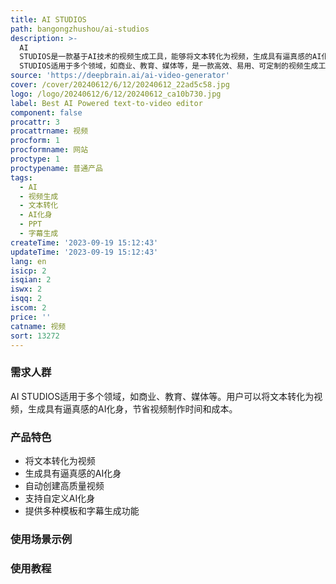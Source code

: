 ```yaml
---
title: AI STUDIOS
path: bangongzhushou/ai-studios
description: >-
  AI
  STUDIOS是一款基于AI技术的视频生成工具，能够将文本转化为视频，生成具有逼真感的AI化身，节省视频制作时间和成本。用户只需上传PPT文件，即可自动创建高质量视频，支持自定义AI化身，提供多种模板和字幕生成功能。AI
  STUDIOS适用于多个领域，如商业、教育、媒体等，是一款高效、易用、可定制的视频生成工具。
source: 'https://deepbrain.ai/ai-video-generator'
cover: /cover/20240612/6/12/20240612_22ad5c58.jpg
logo: /logo/20240612/6/12/20240612_ca10b730.jpg
label: Best AI Powered text-to-video editor
component: false
procattr: 3
procattrname: 视频
procform: 1
procformname: 网站
proctype: 1
proctypename: 普通产品
tags:
  - AI
  - 视频生成
  - 文本转化
  - AI化身
  - PPT
  - 字幕生成
createTime: '2023-09-19 15:12:43'
updateTime: '2023-09-19 15:12:43'
lang: en
isicp: 2
isqian: 2
iswx: 2
isqq: 2
iscom: 2
price: ''
catname: 视频
sort: 13272
---
```




### 需求人群
AI STUDIOS适用于多个领域，如商业、教育、媒体等。用户可以将文本转化为视频，生成具有逼真感的AI化身，节省视频制作时间和成本。

### 产品特色
- 将文本转化为视频
- 生成具有逼真感的AI化身
- 自动创建高质量视频
- 支持自定义AI化身
- 提供多种模板和字幕生成功能

### 使用场景示例


### 使用教程


  
